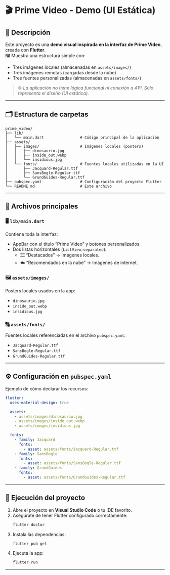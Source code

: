 # 🎬 Prime Video - Demo (UI Estática)

## 📖 Descripción
Este proyecto es una **demo visual inspirada en la interfaz de Prime Video**, creada con **Flutter**.  
🖼️ Muestra una estructura simple con:
- Tres imágenes locales (almacenadas en `assets/images/`)
- Tres imágenes remotas (cargadas desde la nube)
- Tres fuentes personalizadas (almacenadas en `assets/fonts/`)

> ⚙️ *La aplicación no tiene lógica funcional ni conexión a API. Solo representa el diseño (UI estática).*

---

## 🗂️ Estructura de carpetas

```
prime_video/
├── lib/
│   └── main.dart                # Código principal de la aplicación
├── assets/
│   ├── images/                  # Imágenes locales (posters)
│   │   ├── dinosaurio.jpg
│   │   ├── inside_out.webp
│   │   └── insidious.jpg
│   └── fonts/                   # Fuentes locales utilizadas en la UI
│       ├── Jacquard-Regular.ttf
│       ├── SansBogle-Regular.ttf
│       └── GrundGuides-Regular.ttf
├── pubspec.yaml                 # Configuración del proyecto Flutter
└── README.md                    # Este archivo
```

---

## 🧩 Archivos principales

### 🖥️ `lib/main.dart`
Contiene toda la interfaz:
- AppBar con el título “Prime Video” y botones personalizados.
- Dos listas horizontales (`ListView.separated`):
  - 🎞️ “Destacados” → Imágenes locales.
  - ☁️ “Recomendados en la nube” → Imágenes de internet.

### 🖼️ `assets/images/`
Posters locales usados en la app:
- `dinosaurio.jpg`
- `inside_out.webp`
- `insidious.jpg`

### 🔠 `assets/fonts/`
Fuentes locales referenciadas en el archivo `pubspec.yaml`:
- `Jacquard-Regular.ttf`
- `SansBogle-Regular.ttf`
- `GrundGuides-Regular.ttf`

---

## ⚙️ Configuración en `pubspec.yaml`

Ejemplo de cómo declarar los recursos:

```yaml
flutter:
  uses-material-design: true

  assets:
    - assets/images/dinosaurio.jpg
    - assets/images/inside_out.webp
    - assets/images/insidious.jpg

  fonts:
    - family: Jacquard
      fonts:
        - asset: assets/fonts/Jacquard-Regular.ttf
    - family: SansBogle
      fonts:
        - asset: assets/fonts/SansBogle-Regular.ttf
    - family: GrundGuides
      fonts:
        - asset: assets/fonts/GrundGuides-Regular.ttf
```

---

## 🚀 Ejecución del proyecto

1. Abre el proyecto en **Visual Studio Code** o tu IDE favorito.  
2. Asegúrate de tener Flutter configurado correctamente:
   ```bash
   flutter doctor
   ```
3. Instala las dependencias:
   ```bash
   flutter pub get
   ```
4. Ejecuta la app:
   ```bash
   flutter run
   ```

---
